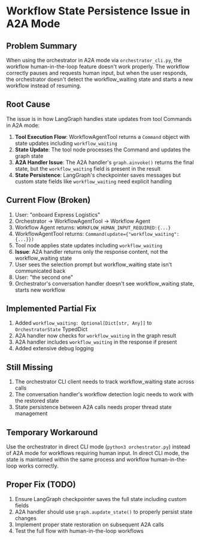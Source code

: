 # Workflow State Persistence Issue in A2A Mode

## Problem Summary
When using the orchestrator in A2A mode via `orchestrator_cli.py`, the workflow human-in-the-loop feature doesn't work properly. The workflow correctly pauses and requests human input, but when the user responds, the orchestrator doesn't detect the workflow_waiting state and starts a new workflow instead of resuming.

## Root Cause
The issue is in how LangGraph handles state updates from tool Commands in A2A mode:

1. **Tool Execution Flow**: WorkflowAgentTool returns a `Command` object with state updates including `workflow_waiting`
2. **State Update**: The tool node processes the Command and updates the graph state
3. **A2A Handler Issue**: The A2A handler's `graph.ainvoke()` returns the final state, but the `workflow_waiting` field is present in the result
4. **State Persistence**: LangGraph's checkpointer saves messages but custom state fields like `workflow_waiting` need explicit handling

## Current Flow (Broken)
1. User: "onboard Express Logistics"
2. Orchestrator → WorkflowAgentTool → Workflow Agent
3. Workflow Agent returns: `WORKFLOW_HUMAN_INPUT_REQUIRED:{...}`
4. WorkflowAgentTool returns: `Command(update={"workflow_waiting": {...}})`
5. Tool node applies state updates including `workflow_waiting`
6. **Issue**: A2A handler returns only the response content, not the workflow_waiting state
7. User sees the selection prompt but workflow_waiting state isn't communicated back
8. User: "the second one"
9. Orchestrator's conversation handler doesn't see workflow_waiting state, starts new workflow

## Implemented Partial Fix
1. Added `workflow_waiting: Optional[Dict[str, Any]]` to `OrchestratorState` TypedDict
2. A2A handler now checks for `workflow_waiting` in the graph result
3. A2A handler includes `workflow_waiting` in the response if present
4. Added extensive debug logging

## Still Missing
1. The orchestrator CLI client needs to track workflow_waiting state across calls
2. The conversation handler's workflow detection logic needs to work with the restored state
3. State persistence between A2A calls needs proper thread state management

## Temporary Workaround
Use the orchestrator in direct CLI mode (`python3 orchestrator.py`) instead of A2A mode for workflows requiring human input. In direct CLI mode, the state is maintained within the same process and workflow human-in-the-loop works correctly.

## Proper Fix (TODO)
1. Ensure LangGraph checkpointer saves the full state including custom fields
2. A2A handler should use `graph.aupdate_state()` to properly persist state changes
3. Implement proper state restoration on subsequent A2A calls
4. Test the full flow with human-in-the-loop workflows